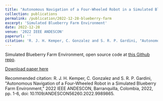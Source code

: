 ```yaml
---
title: "Autonomous Navigation of a Four-Wheeled Robot in a Simulated Blueberry Farm Environment"
collection: publications
permalink: /publication/2022-12-28-blueberry-farm
excerpt: 'Simulated Blueberry Farm Environment'
date: 2022-12-28
venue: '2022 IEEE ANDESCON'
paperurl: ''
citation: 'R. J. H. Kemper, C. Gonzalez and S. R. P. Gardini, "Autonomous Navigation of a Four-Wheeled Robot in a Simulated Blueberry Farm Environment," 2022 IEEE ANDESCON, Barranquilla, Colombia, 2022, pp. 1-6, doi: 10.1109/ANDESCON56260.2022.9989865.'
---
```

Simulated Blueberry Farm Environment, open source code at [this Github repo](https://github.com/claydergc/blueberry_farm).

[Download paper here](https://ieeexplore.ieee.org/document/9989865)

Recommended citation: R. J. H. Kemper, C. Gonzalez and S. R. P. Gardini, "Autonomous Navigation of a Four-Wheeled Robot in a Simulated Blueberry Farm Environment," 2022 IEEE ANDESCON, Barranquilla, Colombia, 2022, pp. 1-6, doi: 10.1109/ANDESCON56260.2022.9989865.
